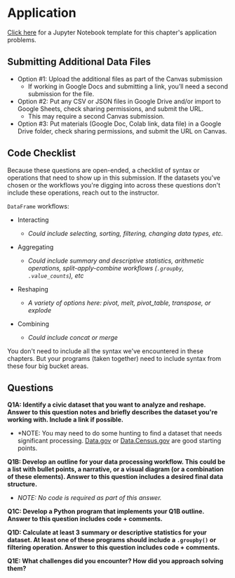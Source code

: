 # Application

[Click here](https://colab.research.google.com/drive/1vYSi18sXN626pFbT7GlHU7TXZLdOtxVJ?usp=sharing) for a Jupyter Notebook template for this chapter's application problems.

## Submitting Additional Data Files 

- Option #1: Upload the additional files as part of the Canvas submission
  * If working in Google Docs and submitting a link, you’ll need a second submission for the file.
- Option #2: Put any CSV or JSON files in Google Drive and/or import to Google Sheets, check sharing permissions, and submit the URL.
  * This may require a second Canvas submission.
- Option #3: Put materials (Google Doc, Colab link, data file) in a Google Drive folder, check sharing permissions, and submit the URL on Canvas.

## Code Checklist

Because these questions are open-ended, a checklist of syntax or operations that need to show up in this submission. If the datasets you've chosen or the workflows you're digging into across these questions don't include these operations, reach out to the instructor.

`DataFrame` workflows:

- Interacting
  * *Could include selecting, sorting, filtering, changing data types, etc.*

- Aggregating
  * *Could include summary and descriptive statistics, arithmetic operations, split-apply-combine workflows (`.groupby`, `.value_counts`), etc*

- Reshaping
  * *A variety of options here: pivot, melt, pivot_table, transpose, or explode*

- Combining
  * *Could include concat or merge*

You don't need to include all the syntax we've encountered in these chapters. But your programs (taken together) need to include syntax from these four big bucket areas.

## Questions 

**Q1A: Identify a civic dataset that you want to analyze and reshape. Answer to this question notes and briefly describes the dataset you're working with. Include a link if possible.**
- *NOTE: You may need to do some hunting to find a dataset that needs significant processing. [Data.gov](https://data.gov/) or [Data.Census.gov](https://data.census.gov/) are good starting points. 

**Q1B: Develop an outline for your data processing workflow. This could be a list with bullet points, a narrative, or a visual diagram (or a combination of these elements). Answer to this question includes a desired final data structure.**
- *NOTE: No code is required as part of this answer.*

**Q1C: Develop a Python program that implements your Q1B outline. Answer to this question includes code + comments.**

**Q1D: Calculate at least 3 summary or descriptive statistics for your dataset. At least one of these programs should include a `.groupby()` or filtering operation. Answer to this question includes code + comments.**

**Q1E: What challenges did you encounter? How did you approach solving them?**